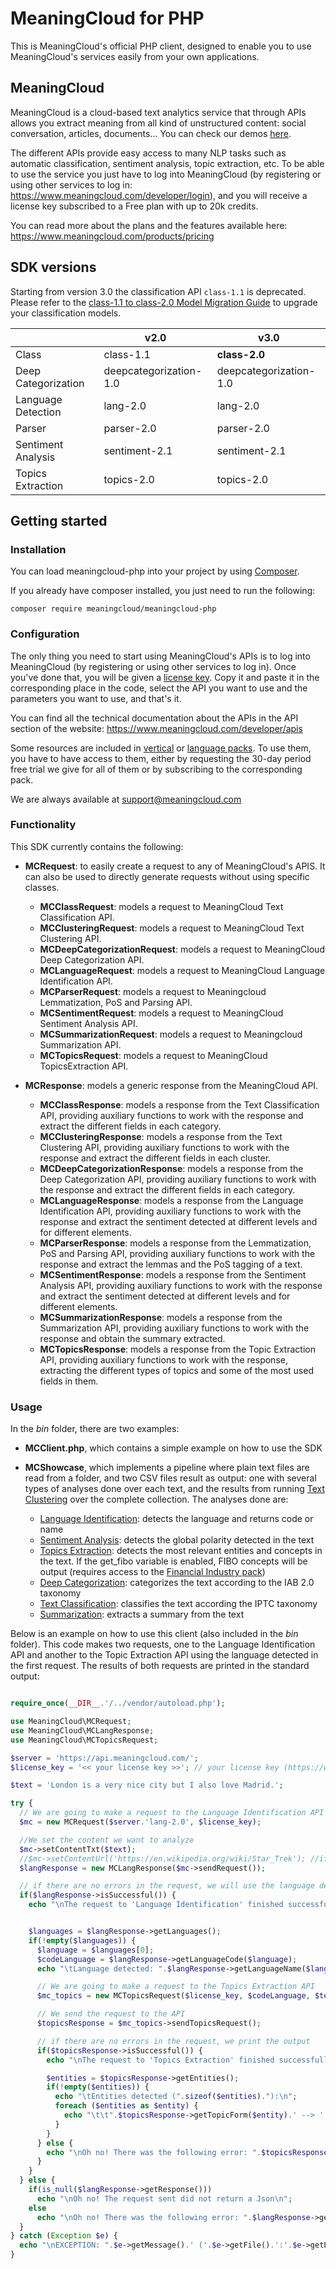 # MeaningCloud for PHP

This is MeaningCloud's official PHP client, designed to enable you to use MeaningCloud's services easily from your own applications.

## MeaningCloud

MeaningCloud is a cloud-based text analytics service that through APIs allows you extract meaning from all kind of unstructured content: social conversation, articles, documents... You can check our demos [here](https://www.meaningcloud.com/demos).

The different APIs provide easy access to many NLP tasks such as automatic classification, sentiment analysis, topic extraction, etc. To be able to use the service you just have to log into MeaningCloud (by registering or using other services to log in: https://www.meaningcloud.com/developer/login), and you will receive a license key subscribed to a Free plan with up to 20k credits.

You can read more about the plans and the features available here: https://www.meaningcloud.com/products/pricing

## SDK versions

Starting from version 3.0 the classification API `class-1.1` is deprecated. Please refer to the
[class-1.1 to class-2.0 Model Migration Guide](https://www.meaningcloud.com/blog/text-classification-20-migration-guide)
to upgrade your classification models.

|                     | v2.0                   | v3.0                   |
|---------------------|------------------------|------------------------|
| Class               | class-1.1              | **class-2.0**          |
| Deep Categorization | deepcategorization-1.0 | deepcategorization-1.0 |
| Language Detection  | lang-2.0               | lang-2.0               |
| Parser              | parser-2.0             | parser-2.0             |
| Sentiment Analysis  | sentiment-2.1          | sentiment-2.1          |
| Topics Extraction   | topics-2.0             | topics-2.0             |

## Getting started

### Installation

You can load meaningcloud-php into your project by using [Composer](https://getcomposer.org/).

If you already have composer installed, you just need to run the following:

``` 
composer require meaningcloud/meaningcloud-php
```

### Configuration

The only thing you need to start using MeaningCloud's APIs is to log into MeaningCloud (by registering or using other services to log in). Once you've done that, you will be given a [license key](https://www.meaningcloud.com/developer/account/subscription). Copy it and paste it in the corresponding place in the code, select the API you want to use and the parameters you want to use, and that's it.

You can find all the technical documentation about the APIs in the API section of the website: https://www.meaningcloud.com/developer/apis

Some resources are included in [vertical](https://www.meaningcloud.com/developer/documentation/vertical-packs) or [language packs](https://www.meaningcloud.com/developer/documentation/language-packs). To use them, you have to have access to them, either by requesting the 30-day period free trial we give for all of them or by subscribing to the corresponding pack.

We are always available at support@meaningcloud.com


### Functionality

This SDK currently contains the following:
- **MCRequest**: to easily create a request to any of MeaningCloud's APIS. It can also be used to directly generate requests without using specific classes.
    - **MCClassRequest**: models a request to MeaningCloud Text Classification API.
    - **MCClusteringRequest**: models a request to MeaningCloud Text Clustering API.
    - **MCDeepCategorizationRequest**: models a request to MeaningCloud Deep Categorization API.
    - **MCLanguageRequest**: models a request to MeaningCloud Language Identification API.
    - **MCParserRequest**: models a request to Meaningcloud Lemmatization, PoS and Parsing API.
    - **MCSentimentRequest**: models a request to MeaningCloud Sentiment Analysis API.
    - **MCSummarizationRequest**: models a request to Meaningcloud Summarization API.
    - **MCTopicsRequest**: models a request to MeaningCloud TopicsExtraction API.

- **MCResponse**: models a generic response from the MeaningCloud API.
    - **MCClassResponse**: models a response from the Text Classification API, providing auxiliary functions to work with the response and extract the different fields in each category.
    - **MCClusteringResponse**: models a response from the Text Clustering API, providing auxiliary functions to work with the response and extract the different fields in each cluster.
    - **MCDeepCategorizationResponse**: models a response from the Deep Categorization API, providing auxiliary functions to work with the response and extract the different fields in each category.
    - **MCLanguageResponse**: models a response from the Language Identification API, providing auxiliary functions to work with the response and extract the sentiment detected at different levels and for different elements.
    - **MCParserResponse**: models a response from the Lemmatization, PoS and Parsing API, providing auxiliary functions to work with the response and extract the lemmas and the PoS tagging of a text.
    - **MCSentimentResponse**: models a response from the Sentiment Analysis API, providing auxiliary functions to work with the response and extract the sentiment detected at different levels and for different elements.
    - **MCSummarizationResponse**: models a response from the Summarization API, providing auxiliary functions to work with the response and obtain the summary extracted.
    - **MCTopicsResponse**: models a response from the Topic Extraction API, providing auxiliary functions to work with the response, extracting the different types of topics and some of the most used fields in them.
    
    
### Usage

In the *bin* folder, there are two examples:

- **MCClient.php**, which contains a simple example on how to use the SDK

- **MCShowcase**, which implements a pipeline where plain text files are read from a folder, and two CSV files result as output: one with several types of analyses done over each text, and the results from running [Text Clustering](https://www.meaningcloud.com/developer/text-clustering) over the complete collection. The analyses done are:
    - [Language Identification](https://www.meaningcloud.com/developer/language-identification): detects the language and returns code or name
    - [Sentiment Analysis](https://www.meaningcloud.com/developer/sentiment-analysis): detects the global polarity detected in the text
    - [Topics Extraction](https://www.meaningcloud.com/developer/topics-extraction): detects the most relevant entities and concepts in the text. If the get_fibo variable is enabled, FIBO concepts will be output (requires access to the [Financial Industry pack](https://www.meaningcloud.com/developer/documentation/vertical-packs#financial_industry))
    - [Deep Categorization](https://www.meaningcloud.com/developer/deep-categorization): categorizes the text according to the IAB 2.0 taxonomy
    - [Text Classification](https://www.meaningcloud.com/developer/text-classification): classifies the text according the IPTC taxonomy
    - [Summarization](https://www.meaningcloud.com/developer/summarization): extracts a summary from the text


Below is an example on how to use this client (also included in the _bin_ folder). This code makes two requests, one to the Language Identification API and another to the Topic Extraction API using the language detected in the first request. The results of both requests are printed in the standard output:

```php 

require_once(__DIR__.'/../vendor/autoload.php');

use MeaningCloud\MCRequest;
use MeaningCloud\MCLangResponse;
use MeaningCloud\MCTopicsRequest;

$server = 'https://api.meaningcloud.com/';
$license_key = '<< your license key >>'; // your license key (https://www.meaningcloud.com/developer/account/subscription)

$text = 'London is a very nice city but I also love Madrid.';

try {
  // We are going to make a request to the Language Identification API
  $mc = new MCRequest($server.'lang-2.0', $license_key);

  //We set the content we want to analyze
  $mc->setContentTxt($text);
  //$mc->setContentUrl('https://en.wikipedia.org/wiki/Star_Trek'); //if we want to analyze an URL
  $langResponse = new MCLangResponse($mc->sendRequest());

  // if there are no errors in the request, we will use the language detected to make a request to Sentiment and Topics
  if($langResponse->isSuccessful()) {
    echo "\nThe request to 'Language Identification' finished successfully!\n";


    $languages = $langResponse->getLanguages();
    if(!empty($languages)) {
      $language = $languages[0];
      $codeLanguage = $langResponse->getLanguageCode($language);
      echo "\tLanguage detected: ".$langResponse->getLanguageName($language).' ('.$codeLanguage.")\n";

      // We are going to make a request to the Topics Extraction API
      $mc_topics = new MCTopicsRequest($license_key, $codeLanguage, $text);

      // We send the request to the API
      $topicsResponse = $mc_topics->sendTopicsRequest();

      // if there are no errors in the request, we print the output
      if($topicsResponse->isSuccessful()) {
        echo "\nThe request to 'Topics Extraction' finished successfully!\n";

        $entities = $topicsResponse->getEntities();
        if(!empty($entities)) {
          echo "\tEntities detected (".sizeof($entities)."):\n";
          foreach ($entities as $entity) {
            echo "\t\t".$topicsResponse->getTopicForm($entity).' --> '.$topicsResponse->getTypeLastNode($topicsResponse->getOntoType($entity))."\n";
          }
        }
      } else {
        echo "\nOh no! There was the following error: ".$topicsResponse->getStatusMsg()."\n";
      }
    }
  } else {
    if(is_null($langResponse->getResponse()))
      echo "\nOh no! The request sent did not return a Json\n";
    else
      echo "\nOh no! There was the following error: ".$langResponse->getStatusMsg()."\n";
  }
} catch (Exception $e) {
  echo "\nEXCEPTION: ".$e->getMessage().' ('.$e->getFile().':'.$e->getLine().')'."\n\n";
}
```
